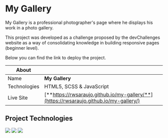 # My Gallery

My Gallery is a professional photographer's page where he displays his work in a photo gallery.

This project was developed as a challenge proposed by the devChallenges website as a way of consolidating knowledge in building responsive pages (beginner level).

Below you can find the link to deploy the project.

| About        |                                                                                        |
| ------------ | -------------------------------------------------------------------------------------- |
| Name         | **My Gallery**                                                                         |
| Technologies | HTML5, SCSS & JavaScript                                                               |
| Live Site    | [**https://rwsaraujo.github.io/my-gallery/**](https://rwsaraujo.github.io/my-gallery/) |

## Project Technologies

<div>
  <img src="https://img.shields.io/badge/HTML5-dd4b25?style=for-the-badge&logo=html5&logoColor=fff">
  <img src="https://img.shields.io/badge/scss-c66394?style=for-the-badge&logo=sass&logoColor=fff">
  <img src="https://img.shields.io/badge/javascript-f2e05a?style=for-the-badge&logo=javascript&logoColor=000">
</div>
